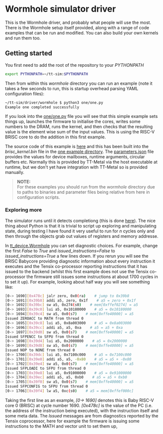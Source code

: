# Wormhole simulator driver

This is the Wormhole driver, and probably what people will use the most. There is the Wormhole setup itself provided, along with a range of code examples that can be run and modified. You can also build your own kernels and run them too. 

## Getting started

You first need to add the root of the repository to your _PYTHONPATH_

```bash
export PYTHONPATH=~/tt-sim:$PYTHONPATH
```

Then from within this _wormhole_ directory you can run an example (note it takes a few seconds to run, this is startup overhead parsing YAML configuration files):

```bash
~/tt-sim/driver/wormhole $ python3 one/one.py
Example one completed successfully
```

If you look into the [one/one.py](https://github.com/mesham/tt-sim/blob/main/driver/wormhole/one/one.py) file you will see that this simple example sets things up, launches the firmware to initialise the cores, writes some numbers to the DRAM, runs the kernel, and then checks that the resulting value is the element wise sum of the input values. This is using the RISC-V BRISC core to do the addition in this first example.

The source code of this example is [here](https://github.com/mesham/tt-sim/blob/main/driver/wormhole/one/kernels/dataflow/read_kernel.cpp) and this has been built into the _brisc_kernel.bin_ file in the [one example directory](https://github.com/mesham/tt-sim/tree/main/driver/wormhole/one). The [parameters.json](https://github.com/mesham/tt-sim/blob/main/driver/wormhole/one/parameters.json) file provides the values for device mailboxes, runtime arguments, circular buffers etc. Normally this is provided by TT-Metal via the host executable at runtime, but we don't yet have integration with TT-Metal so is provided manually.

>**NOTE:**  
> For these examples you should run from the _wormhole_ directory due to paths to binaries and parameter files being relative from here in configuration scripts.

### Exploring more

The simulator runs until it detects completiong (this is done [here](https://github.com/mesham/tt-sim/blob/9280e5e935f83de0565876e9e57c5367fa77d80b/driver/wormhole/wormhole_driver.py#L79)). The nice thing about Python is that it is trivial to script up exploring and manipulating state, during testing I have found it very useful to run for _n_ cycles only and then through the objects grab out values of registers and memory addresse. 

In [tt_device.Wormhole](https://github.com/mesham/tt-sim/blob/9280e5e935f83de0565876e9e57c5367fa77d80b/tt_sim/device/tt_device.py#L117) you can set diagnostic choices. For example, change the first _False_ to _True_ and _issued_instructions=False_ to _issued_instructions=True_ a few lines down. If you rerun you will see the BRISC Babycore providing diagnostic information about every instruction it executes and the Tensix co-processor reporting instructions that it has issued to the backend (whilst this first example does not use the Tensix co-processor the firmware still issues some instructions at about 1700 cycles in to set it up). For example, looking about half way you will see something like:

```bash
[0-> 1690][0x478c] jalr zero, 0x0(ra)    # jump to 0x39b8
[0-> 1691][0x39b8] addi a5, zero, 0x1f    # a5 = zero + 0x1f
[0-> 1692][0x39bc] sw a5, 0x274(s0)    # mem[0xffef0274] = a5
[0-> 1693][0x39c0] lui a5, 0x10180000    # a5 = 0x10180000
[0-> 1694][0x39c4] sw a5, 0x0(s7)    # mem[0xffe40000] = a5
Issued ZEROACC to MATH from thread 0
[0-> 1695][0x39c8] lui a5, 0x8a003000    # a5 = 0x8a003000
[0-> 1696][0x39cc] addi a5, a5, 0xa    # a5 = a5 + 0xa
[0-> 1697][0x39d0] sw a5, 0x0(s7)    # mem[0xffe40000] = a5
Issued SFPENCC to SFPU from thread 0
[0-> 1698][0x39d4] lui a5, 0x2000000    # a5 = 0x2000000
[0-> 1699][0x39d8] sw a5, 0x0(s7)    # mem[0xffe40000] = a5
Issued NOP to NONE from thread 0
[0-> 1700][0x39dc] lui a5, 0x7100c000    # a5 = 0x7100c000
[0-> 1701][0x39e0] addi a5, a5, -0x80    # a5 = a5 + -0x80
[0-> 1702][0x39e4] sw a5, 0x0(s7)    # mem[0xffe40000] = a5
Issued SFPLOADI to SFPU from thread 0
[0-> 1703][0x39e8] lui a5, 0x91000000    # a5 = 0x91000000
[0-> 1704][0x39ec] addi a5, a5, 0xb0    # a5 = a5 + 0xb0
[0-> 1705][0x39f0] sw a5, 0x0(s7)    # mem[0xffe40000] = a5
Issued SFPCONFIG to SFPU from thread 0
[0-> 1706][0x39f4] lw a5, 0xc(s0)    # a5 = mem[0xffef000c]
```

Taking the first line as an example, _[0-> 1690]_ denotes this is Baby RISC-V core 0 (BRISC) at cycle number 1690. _[0x478c]_ is the value of the PC (i.e. the address of the instruction being executed), with the instruction itself and some meta data. The _Issued_ messages are from diagnostics reported by the Tensix coprocessor, here for example the firmware is issuing some instructions to the MATH and vector unit to set them up,
